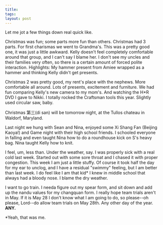 ```yaml
---
title: 
tags: 
layout: post
---
```

Let me jot a few things down real quick like.



Christmas was fun; some parts more fun than others.  Christmas had 3 parts. For first charismas we went to Grandma's.  This was a pretty good one, it was just a little awkward.  Kelly doesn't feel completely comfortable around that group, and I can't say I blame her.  I don't see my uncles and their families very often, so there is a certain amount of forced polite interaction.  Highlights: My hammer present from Amiee wrapped as a hammer and thinking Kelly didn't get presents.



Christmas 2 was pretty good, my rent's place with the nephews.  More comfortable all around.  Lots of presents, excitement and furniture. We had fun comparing Kelly's new camera to my mom's.  And watching the H\*R DVD I gave to Nikki.  I totally rocked the Craftsman tools this year.  Slightly used circular saw, baby.



Christmas 第三(di san) will be tomorrow night, at the Tullos chateau in Waldorf, Maryland. 



Last night we hung with Sean and Nina, enjoyed some Xi Shang Fan (Beijing Kaoya!) and Game night with their high school friends. I schooled everyone in falling and even taught Nina how to do a roundhouse kick on S's heavy bag.  Nina taught Kelly how to knit. 



I feel, um, less than.  Under the weather, say.  I was properly sick with a real cold last week.  Started out with some sore throat and I chased it with proper congestion.  This week I am just a little stuffy.  Of course it took half the day for my ear to unclog, and I have a residual "swimmy" feeling, but I am better than last week.  I do feel like I am that kid\* I knew in middle school that always had a bloody nose. I blame the dry weather.



I want to go train.  I needa figure out my spear form, and sit down and add up the nandu values for my changquan form.  I really hope team trials aren't in May.  If it is May 28 I don't know what I am going to do, so please--oh please, Lord--do allow team trials on May 28th.  Any other day of the year.  **ANY.**



\*Yeah, that was me.
